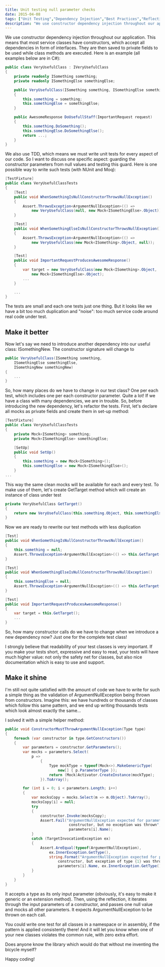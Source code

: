 ```yaml
---
title: Unit testing null parameter checks
date: 2015-04-08
tags: ["Unit Testing","Dependency Injection","Best Practices","Reflection","CSharp","TDD"]
description: "We use constructor dependency injection throughout our application. Most service classes have constructors, which accept all dependencies in form of interfaces. We also use TDD, which means we must write unit tests for every aspect of our code. So I want to discuss one specific aspect: guarding the constructor parameters from null values and testing this guard."
---
```

We use constructor dependency injection throughout our application. This means that most service classes have constructors, which accept all dependencies in form of interfaces. They are then saved to private fields to be used while class methods are executed. Here is an example (all examples below are in C#):

``` csharp
public class VeryUsefulClass : IVeryUsefulClass
{
    private readonly ISomething something;
    private readonly ISomethingElse somethingElse;

    public VeryUsefulClass(ISomething something, ISomethingElse somethingElse)
    {
        this.something = something;
        this.somethingElse = somethingElse;
    }

    public AwesomeResponse DoUsefullStaff(ImportantRequest request)
    {
        this.something.DoSomething();
        this.somethingElse.DoSomethingElse();
        return ...;
    }
}
```

We also use TDD, which means we must write unit tests for every aspect of our code. So I want to discuss one specific aspect: guarding the constructor parameters from null values and testing this guard. Here is one possible way to write such tests (with NUnit and Moq):

``` csharp
[TestFixture]
public class VeryUsefulClassTests
{
    [Test]
    public void WhenSomethingIsNullConstructorThrowsNullException()
    {
        Assert.ThrowsException<ArgumentNullException>(() =>
            new VeryUsefulClass(null, new Mock<ISomethingElse>.Object));
    }

    [Test]
    public void WhenSomethingElseIsNullConstructorThrowsNullException()
    {
        Assert.ThrowsException<ArgumentNullException>(() =>
            new VeryUsefulClass(new Mock<ISomething>.Object, null));
    }

    [Test]
    public void ImportantRequestProducesAwesomeResponse()
    {
        var target = new VeryUsefulClass(new Mock<ISomething>.Object,
            new Mock<ISomethingElse>.Object);
        ...
    }

    ...
}
```

The tests are small and each one tests just one thing. But it looks like we have a bit too much duplication and "noise": too much service code around real code under test.

Make it better
--------------

Now let's say we need to introduce another dependency into our useful class: ISomethingNew. The constructor signature will change to

``` csharp
public VeryUsefulClass(ISomething something,
    ISomethingElse somethingElse,
    ISomethingNew somethingNew)
{
    ...
}
```

So, how many places do we have to change in our test class? One per each test, which includes one per each constructor parameter. Quite a lot! If we have a class with many dependencies, we are in trouble. So, before introducing the new dependency, let's refactor the tests. First, let's declare all mocks as private fields and create them in set-up method:

``` csharp
[TestFixture]
public class VeryUsefulClassTests
{
    private Mock<ISomething> something;
    private Mock<ISomethingElse> somethingElse;

    [SetUp]
    public void SetUp()
    {
        this.something = new Mock<ISomething>();
        this.somethingElse = new Mock<ISomethingElse>();
    }
...
```

This way the same clean mocks will be available for each and every test. To make use of them, let's create GetTarget method which will create an instance of class under test

``` csharp
private VeryUsefulClass GetTarget()
{
    return new VeryUsefulClass(this.something.Object, this.somethingElse.Object);
}
```

Now we are ready to rewrite our test methods with less duplication

``` csharp
[Test]
public void WhenSomethingIsNullConstructorThrowsNullException()
{
    this.something = null;
    Assert.ThrowsException<ArgumentNullException>(() => this.GetTarget());
}

[Test]
public void WhenSomethingElseIsNullConstructorThrowsNullException()
{
    this.somethingElse = null;
    Assert.ThrowsException<ArgumentNullException>(() => this.GetTarget());
}

[Test]
public void ImportantRequestProducesAwesomeResponse()
{
    var target = this.GetTarget();
    ...
}
```

So, how many constructor calls do we have to change when we introduce a new dependency now? Just one for the complete test class!

I strongly believe that readability of your test classes is very important. If you make your tests short, expressive and easy to read, your tests will have much higher value: not only the safety net for classes, but also nice documentation which is easy to use and support.

Make it shine
-------------

I'm still not quite satisfied with the amount of code we have to write for such a simple thing as the validation of ArgumentNullException being thrown from constructors. Imagine this: we have hundreds or thousands of classes which follow this same pattern, and we end up writing thousands tests which look almost exactly the same...

I solved it with a simple helper method:

``` csharp
public void ConstructorMustThrowArgumentNullException(Type type)
{
    foreach (var constructor in type.GetConstructors())
    {
        var parameters = constructor.GetParameters();
        var mocks = parameters.Select(
            p =>
                {
                    Type mockType = typeof(Mock<>).MakeGenericType(
                        new[] { p.ParameterType });
                    return (Mock)Activator.CreateInstance(mockType);
                }).ToArray();

        for (int i = 0; i < parameters.Length; i++)
        {
            var mocksCopy = mocks.Select(m => m.Object).ToArray();
            mocksCopy[i] = null;
            try
            {
                constructor.Invoke(mocksCopy);
                Assert.Fail("ArgumentNullException expected for parameter {0} of
                             constructor, but no exception was thrown",
                             parameters[i].Name);
            }
            catch (TargetInvocationException ex)
            {
                Assert.AreEqual(typeof(ArgumentNullException),
                    ex.InnerException.GetType(),
                    string.Format("ArgumentNullException expected for parameter {0} of
                        constructor, but exception of type {1} was thrown",
                        parameters[i].Name, ex.InnerException.GetType()));
            }
        }
    }
}
```

It accepts a type as its only input parameter (obviously, it's easy to make it generic or an extension method). Then, using the reflection, it iterates through the input parameters of a constructor, and passes one null value and mocks all other parameters. It expects ArgumentNullException to be thrown on each call.

You could write one test for all classes in a namespace or in assembly, if the pattern is applied consistently there! And it will let you know when one of your new classes violates the common rule, with zero extra effort.

Does anyone know the library which would do that without me inventing the bicycle myself?

Happy coding!